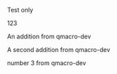 Test only

123

An addition from qmacro-dev

A second addition from qmacro-dev

number 3 from qmacro-dev
